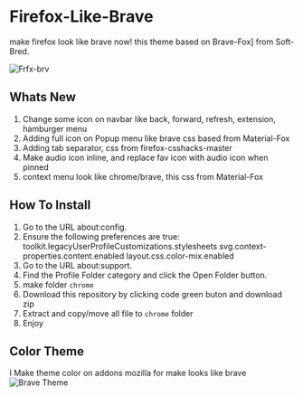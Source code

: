 # Firefox-Like-Brave
make firefox look like brave now!
this theme based on Brave-Fox] from Soft-Bred.

![Frfx-brv](https://github.com/user-attachments/assets/66668000-2d22-4d83-b171-2fb9b7ead1d6)


## Whats New
1. Change some icon on navbar like back, forward, refresh, extension, hamburger menu
2. Adding full icon on Popup menu like brave css based from Material-Fox
3. Adding tab separator, css from firefox-csshacks-master
4. Make audio icon inline, and replace fav icon with audio icon when pinned
5. context menu look like chrome/brave, this css from Material-Fox

## How To Install
1. Go to the URL about:config.
2. Ensure the following preferences are true:
    toolkit.legacyUserProfileCustomizations.stylesheets
    svg.context-properties.content.enabled
    layout.css.color-mix.enabled
4. Go to the URL about:support.
5. Find the Profile Folder category and click the Open Folder button.
6. make folder `chrome`
7. Download this repository by clicking code green buton and download zip
8. Extract and copy/move all file to `chrome` folder
9. Enjoy

## Color Theme
I Make theme color on addons mozilla for make looks like brave
![Brave Theme](https://addons.mozilla.org/en-US/firefox/user/18534883/)
